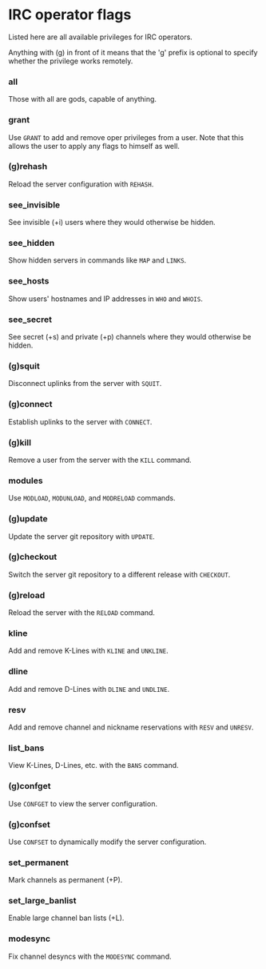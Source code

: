 # IRC operator flags

Listed here are all available privileges for IRC operators.

Anything with (g) in front of it means that the 'g' prefix is optional to
specify whether the privilege works remotely.

### all

Those with all are gods, capable of anything.

### grant

Use `GRANT` to add and remove oper privileges from a user. Note that this allows
the user to apply any flags to himself as well.

### (g)rehash

Reload the server configuration with `REHASH`.

### see_invisible

See invisible (+i) users where they would otherwise be hidden.

### see_hidden

Show hidden servers in commands like `MAP` and `LINKS`.

### see_hosts

Show users' hostnames and IP addresses in `WHO` and `WHOIS`.

### see_secret

See secret (+s) and private (+p) channels where they would otherwise be hidden.

### (g)squit

Disconnect uplinks from the server with `SQUIT`.

### (g)connect

Establish uplinks to the server with `CONNECT`.

### (g)kill

Remove a user from the server with the `KILL` command.

### modules

Use `MODLOAD`, `MODUNLOAD`, and `MODRELOAD` commands.

### (g)update

Update the server git repository with `UPDATE`.

### (g)checkout

Switch the server git repository to a different release with `CHECKOUT`.

### (g)reload

Reload the server with the `RELOAD` command.

### kline

Add and remove K-Lines with `KLINE` and `UNKLINE`.

### dline

Add and remove D-Lines with `DLINE` and `UNDLINE`.

### resv

Add and remove channel and nickname reservations with `RESV` and `UNRESV`.

### list_bans

View K-Lines, D-Lines, etc. with the `BANS` command.

### (g)confget

Use `CONFGET` to view the server configuration.

### (g)confset

Use `CONFSET` to dynamically modify the server configuration.

### set_permanent

Mark channels as permanent (+P).

### set_large_banlist

Enable large channel ban lists (+L).

### modesync

Fix channel desyncs with the `MODESYNC` command.
